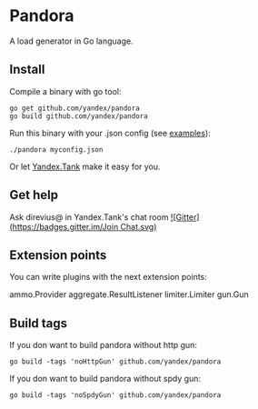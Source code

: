 # Pandora
A load generator in Go language.

## Install
Compile a binary with go tool:
```
go get github.com/yandex/pandora
go build github.com/yandex/pandora
```
Run this binary with your .json config (see [examples](https://github.com/yandex/pandora/tree/master/example/config)):
```
./pandora myconfig.json
```
Or let [Yandex.Tank](http://yandextank.readthedocs.org/en/latest/configuration.html#pandora) make it easy for you.

## Get help
Ask direvius@ in Yandex.Tank's chat room [![Gitter](https://badges.gitter.im/Join Chat.svg)](https://gitter.im/yandex/yandex-tank?utm_source=badge&utm_medium=badge&utm_campaign=pr-badge&utm_content=badge)



## Extension points

You can write plugins with the next extension points:

ammo.Provider
aggregate.ResultListener
limiter.Limiter
gun.Gun

## Build tags

If you don want to build pandora without http gun:
```
go build -tags 'noHttpGun' github.com/yandex/pandora
```

If you don want to build pandora without spdy gun:
```
go build -tags 'noSpdyGun' github.com/yandex/pandora
```
